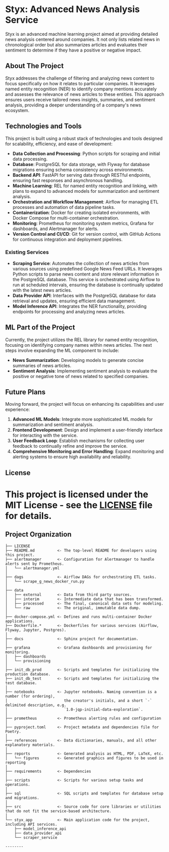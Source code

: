 # Styx: Advanced News Analysis Service

Styx is an advanced machine learning project aimed at providing detailed news analysis centered around companies. It not only lists related news in chronological order but also summarizes articles and evaluates their sentiment to determine if they have a positive or negative impact.

## About The Project

Styx addresses the challenge of filtering and analyzing news content to focus specifically on how it relates to particular companies. It leverages named entity recognition (NER) to identify company mentions accurately and assesses the relevance of news articles to these entities. This approach ensures users receive tailored news insights, summaries, and sentiment analysis, providing a deeper understanding of a company's news ecosystem.

## Technologies and Tools

This project is built using a robust stack of technologies and tools designed for scalability, efficiency, and ease of development:

- **Data Collection and Processing**: Python scripts for scraping and initial data processing.
- **Database**: PostgreSQL for data storage, with Flyway for database migrations ensuring schema consistency across environments.
- **Backend API**: FastAPI for serving data through RESTful endpoints, ensuring fast responses and asynchronous handling.
- **Machine Learning**: REL for named entity recognition and linking, with plans to expand to advanced models for summarization and sentiment analysis.
- **Orchestration and Workflow Management**: Airflow for managing ETL processes and automation of data pipeline tasks.
- **Containerization**: Docker for creating isolated environments, with Docker Compose for multi-container orchestration.
- **Monitoring**: Prometheus for monitoring system metrics, Grafana for dashboards, and Alertmanager for alerts.
- **Version Control and CI/CD**: Git for version control, with GitHub Actions for continuous integration and deployment pipelines.

### Existing Services

- **Scraping Service**: Automates the collection of news articles from various sources using predefined Google News Feed URLs. It leverages Python scripts to parse news content and store relevant information in the PostgreSQL database. This service is orchestrated using Airflow to run at scheduled intervals, ensuring the database is continually updated with the latest news articles.
- **Data Provider API**: Interfaces with the PostgreSQL database for data retrieval and updates, ensuring efficient data management.
- **Model Inference API**: Integrates the NER functionality, providing endpoints for processing and analyzing news articles.


## ML Part of the Project

Currently, the project utilizes the REL library for named entity recognition, focusing on identifying company names within news articles. The next steps involve expanding the ML component to include:

- **News Summarization**: Developing models to generate concise summaries of news articles.
- **Sentiment Analysis**: Implementing sentiment analysis to evaluate the positive or negative tone of news related to specified companies.

## Future Plans

Moving forward, the project will focus on enhancing its capabilities and user experience:

1. **Advanced ML Models**: Integrate more sophisticated ML models for summarization and sentiment analysis.
2. **Frontend Development**: Design and implement a user-friendly interface for interacting with the service.
3. **User Feedback Loop**: Establish mechanisms for collecting user feedback to continually refine and improve the service.
4. **Comprehensive Monitoring and Error Handling**: Expand monitoring and alerting systems to ensure high availability and reliability.

## License

This project is licensed under the MIT License - see the [LICENSE](LICENSE) file for details.
==============================

Project Organization
--------------------

    ├── LICENSE
    ├── README.md          <- The top-level README for developers using this project.
    ├── alertmanager       <- Configuration for Alertmanager to handle alerts sent by Prometheus.
    │   └── alertmanager.yml
    │
    ├── dags               <- Airflow DAGs for orchestrating ETL tasks.
    │   └── scrape_g_news_docker_run.py
    │
    ├── data
    │   ├── external       <- Data from third party sources.
    │   ├── interim        <- Intermediate data that has been transformed.
    │   ├── processed      <- The final, canonical data sets for modeling.
    │   └── raw            <- The original, immutable data dump.
    │
    ├── docker-compose.yml <- Defines and runs multi-container Docker applications.
    ├── Dockerfile.*       <- Dockerfiles for various services (Airflow, Flyway, Jupyter, Postgres).
    │
    ├── docs               <- Sphinx project for documentation.
    │
    ├── grafana            <- Grafana dashboards and provisioning for monitoring.
    │   ├── dashboards
    │   └── provisioning
    │
    ├── init_db_prod       <- Scripts and templates for initializing the production database.
    ├── init_db_test       <- Scripts and templates for initializing the test database.
    │
    ├── notebooks          <- Jupyter notebooks. Naming convention is a number (for ordering),
    │                         the creator's initials, and a short `-` delimited description, e.g.
    │                         `1.0-jqp-initial-data-exploration`.
    │
    ├── prometheus         <- Prometheus alerting rules and configuration
    │
    ├── pyproject.toml     <- Project metadata and dependencies file for Poetry.
    │
    ├── references         <- Data dictionaries, manuals, and all other explanatory materials.
    │
    ├── reports            <- Generated analysis as HTML, PDF, LaTeX, etc.
    │   └── figures        <- Generated graphics and figures to be used in reporting
    │
    ├── requirements       <- Dependencies
    │
    ├── scripts            <- Scripts for various setup tasks and operations.
    │
    ├── sql                <- SQL scripts and templates for database setup and migrations.
    │
    ├── src                <- Source code for core libraries or utilities that do not fit the service-based architecture.
    │
    └── styx_app           <- Main application code for the project, including API services.
        ├── model_inference_api
        ├── data_provider_api
        └── scraper_service

    --------